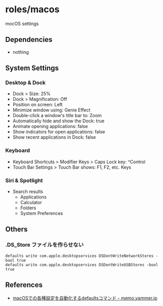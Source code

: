 # roles/macos
mocOS settings



## Dependencies
- nothing



## System Settings
### Desktop & Dock
- Dock > Size: 25%
- Dock > Magnification: Off
- Position on screen: Left
- Minimize window using: Genie Effect
- Double-click a window's title bar to: Zoom
- Automatically hide and show the Dock: true
- Animate opening applications: false
- Show indicators for open applications: false
- Show recent applications in Dock: false


### Keyboard
- Keyboard Shortcuts > Modifier Keys > Caps Lock key: ^Control
- Touch Bar Settings > Touch Bar shows: F1, F2, etc. Keys


### Siri & Spotlight
- Search results
  - Applications
  - Calculator
  - Folders
  - System Preferences



## Others
### .DS_Store ファイルを作らせない
```
defaults write com.apple.desktopservices DSDontWriteNetworkStores -bool true
defaults write com.apple.desktopservices DSDontWriteUSBStores -bool true
```



## References
- [macOSでの各種設定を自動化するdefaultsコマンド - memo.yammer.jp](https://memo.yammer.jp/posts/macos-defaults)

